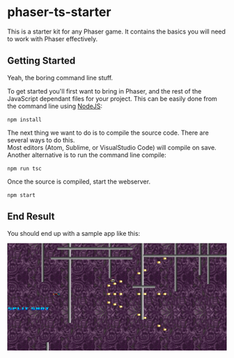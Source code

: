 # phaser-ts-starter
This is a starter kit for any Phaser game.  It contains the basics you will need to work with Phaser effectively.

## Getting Started
Yeah, the boring command line stuff.  

To get started you'll first want to bring in Phaser, and the rest of the JavaScript dependant files for your project. This can be easily done from the command line using [NodeJS](https://nodejs.org/en/):
```
npm install
```

The next thing we want to do is to compile the source code.  There are several ways to do this.  
Most editors (Atom, Sublime, or VisualStudio Code) will compile on save.  
Another alternative is to run the command line compile:
```
npm run tsc
```

Once the source is compiled, start the webserver.
```
npm start
```

## End Result

You should end up with a sample app like this:

![alt text](./doc/ShooterScreenShot.png "Game Screen Shot")

